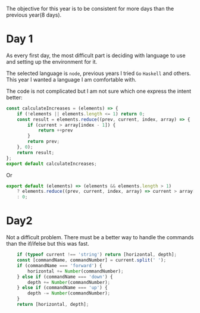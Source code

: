 The objective for this year is to be consistent for more days than the previous year(8 days).

# Day 1
As every first day, the most difficult part is deciding with language to use and setting up the environment for it.

The selected language is `node`, previous years I tried `Go` `Haskell` and others. This year I wanted a language I am comfortable with. 

The code is not complicated but I am not sure which one express the intent better:

```javascript
const calculateIncreases = (elements) => {
    if (!elements || elements.length <= 1) return 0;
    const result = elements.reduce((prev, current, index, array) => {
        if (current > array[index - 1]) {
            return ++prev
        }
        return prev;
    }, 0);
    return result;
};
export default calculateIncreases; 
```
Or

```javascript
export default (elements) => (elements && elements.length > 1)
    ? elements.reduce((prev, current, index, array) => current > array[index - 1] ? ++prev : prev, 0)
    : 0;
```

# Day2

Not a difficult problem. There must be a better way to handle the commands than the if/ifelse but this was fast.

```javascript
    if (typeof current !== 'string') return [horizontal, depth];
    const [commandName, commandNumber] = current.split(' ');
    if (commandName === 'forward') {
        horizontal += Number(commandNumber);
    } else if (commandName === 'down') {
        depth += Number(commandNumber);
    } else if (commandName === 'up') {
        depth -= Number(commandNumber);
    }
    return [horizontal, depth];
```